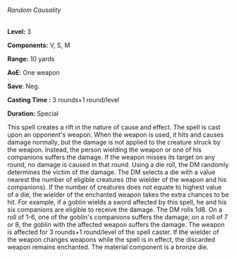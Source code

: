 ###### Random Causality

**Level:** 3

**Components:** V, S, M

**Range:** 10 yards

**AoE**: One weapon

**Save**: Neg.

**Casting Time :** 3 rounds+1 round/level

**Duration:** Special

This spell creates a rift in the nature of cause and effect. The spell is cast upon an opponent's weapon. When the weapon is used, it hits and causes damage normally, but the damage is not applied to the creature struck by the weapon. Instead, the person wielding the weapon or one of his companions suffers the damage. If the weapon misses its target on any round, no damage is caused in that round. Using a die roll, the DM randomly determines the victim of the damage. The DM selects a die with a value nearest the number of eligible creatures (the wielder of the weapon and his companions). If the number of creatures does not equate to highest value of a die, the wielder of the enchanted weapon takes the extra chances to be hit. For example, if a goblin wields a sword affected by this spell, he and his six companions are eligible to receive the damage. The DM rolls 1d8. On a roll of 1-6, one of the goblin's companions suffers the damage; on a roll of 7 or 8, the goblin with the affected weapon suffers the damage. The weapon is affected for 3 rounds+1 round/level of the spell caster. If the wielder of the weapon changes weapons while the spell is in effect, the discarded weapon remains enchanted. The material component is a bronze die.